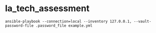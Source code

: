 # la_tech_assessment


```
ansible-playbook --connection=local --inventory 127.0.0.1, --vault-password-file .password_file example.yml
```
